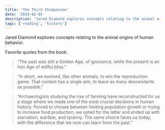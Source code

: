 ```yaml
---
title: 'The Third Chimpanzee'
date: '2019-02-05'
description: 'Jared Diamond explores concepts relating to the animal origins of human behavior.'
tags: ['reading', 'history']
---
```


Jared Diamond explores concepts relating to the animal origins of human behavior.

Favorite quotes from the book:

> “The past was still a Golden Age, of ignorance, while the present is an Iron Age of willful bliss.”

> “In short, we evolved, like other animals, to win the reproduction game. That contest has a single aim, to leave as many descendants as possible.”

> “Archaeologists studying the rise of farming have reconstructed for us a stage where we made one of the most crucial decisions in human history. Forced to choose between limiting population growth or trying to increase food production, we opted for the latter and ended up with starvation, warfare, and tyranny. The same choice faces us today, with the difference that we now can learn from the past.”
